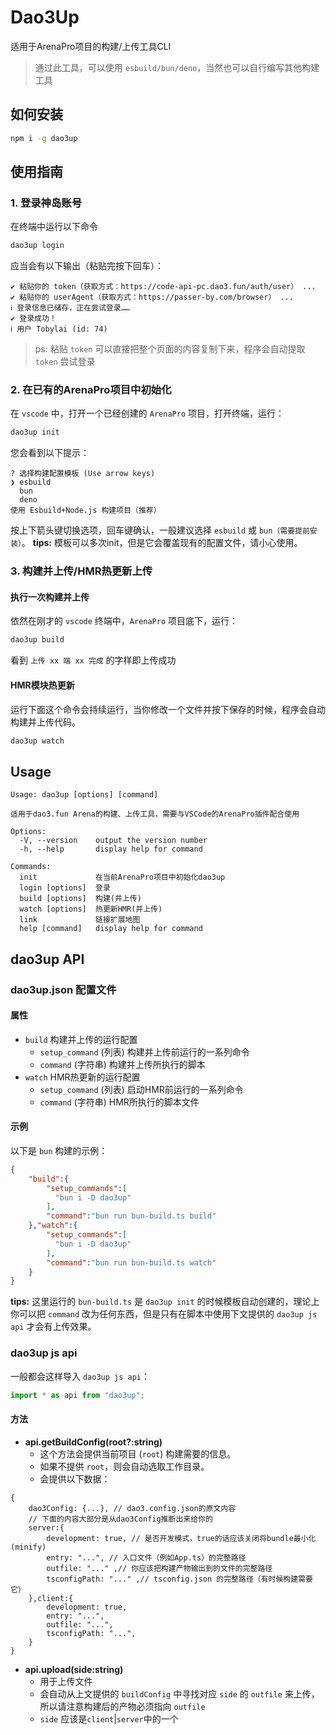 # Dao3Up
适用于ArenaPro项目的构建/上传工具CLI
> 通过此工具，可以使用 `esbuild/bun/deno`，当然也可以自行编写其他构建工具

## 如何安装
```bash
npm i -g dao3up
```

## 使用指南
### 1. 登录神岛账号
在终端中运行以下命令
```bash
dao3up login
```
应当会有以下输出（粘贴完按下回车）：
```
✔ 粘贴你的 token（获取方式：https://code-api-pc.dao3.fun/auth/user） ...
✔ 粘贴你的 userAgent（获取方式：https://passer-by.com/browser） ...
ℹ 登录信息已储存，正在尝试登录……
✔ 登录成功！
ℹ 用户 Tobylai (id: 74)
```
> ps: 粘贴 `token` 可以直接把整个页面的内容复制下来，程序会自动提取 `token` 尝试登录
### 2. 在已有的ArenaPro项目中初始化
在 `vscode` 中，打开一个已经创建的 `ArenaPro` 项目，打开终端，运行：
```bash
dao3up init
```
您会看到以下提示：
```
? 选择构建配置模板 (Use arrow keys)
❯ esbuild
  bun
  deno
使用 Esbuild+Node.js 构建项目（推荐）
```
按上下箭头键切换选项，回车键确认，一般建议选择 `esbuild` 或 `bun（需要提前安装）`。
**tips:** 模板可以多次init，但是它会覆盖现有的配置文件，请小心使用。
### 3. 构建并上传/HMR热更新上传
#### 执行一次构建并上传
依然在刚才的 `vscode` 终端中，`ArenaPro` 项目底下，运行：
```bash
dao3up build
```
看到 `上传 xx 端 xx 完成` 的字样即上传成功
#### HMR模块热更新
运行下面这个命令会持续运行，当你修改一个文件并按下保存的时候，程序会自动构建并上传代码。
```bash
dao3up watch
```
## Usage
```
Usage: dao3up [options] [command]

适用于dao3.fun Arena的构建、上传工具，需要与VSCode的ArenaPro插件配合使用

Options:
  -V, --version    output the version number
  -h, --help       display help for command

Commands:
  init             在当前ArenaPro项目中初始化dao3up
  login [options]  登录
  build [options]  构建(并上传)
  watch [options]  热更新HMR(并上传)
  link             链接扩展地图
  help [command]   display help for command
```

## dao3up API
### dao3up.json 配置文件
#### 属性
- `build` 构建并上传的运行配置
    - `setup_command` (列表)
        构建并上传前运行的一系列命令
    - `command` (字符串)
        构建并上传所执行的脚本
- `watch` HMR热更新的运行配置
    - `setup_command` (列表)
        启动HMR前运行的一系列命令
    - `command` (字符串)
        HMR所执行的脚本文件
#### 示例
以下是 `bun` 构建的示例：
```json
{
    "build":{
        "setup_commands":[
          "bun i -D dao3up"
        ],
        "command":"bun run bun-build.ts build"
    },"watch":{
        "setup_commands":[
          "bun i -D dao3up"
        ],
        "command":"bun run bun-build.ts watch"
    }
}
```
**tips:** 这里运行的 `bun-build.ts` 是 `dao3up init` 的时候模板自动创建的，理论上你可以把 `command` 改为任何东西，但是只有在脚本中使用下文提供的 `dao3up js api` 才会有上传效果。
### dao3up js api
一般都会这样导入 `dao3up js api`：
```javascript
import * as api from "dao3up";
```
#### 方法
- **api.getBuildConfig(root?:string)** 
    - 这个方法会提供当前项目 (`root`) 构建需要的信息。
    - 如果不提供 `root`，则会自动选取工作目录。
    - 会提供以下数据：
```jsonc
{
    dao3Config: {...}, // dao3.config.json的原文内容
    // 下面的内容大部分是从dao3Config推断出来给你的
    server:{
        development: true, // 是否开发模式，true的话应该关闭将bundle最小化(minify)
        entry: "...", // 入口文件（例如App.ts）的完整路径
        outfile: "..." ,// 你应该把构建产物输出到的文件的完整路径
        tsconfigPath: "..." ,// tsconfig.json 的完整路径（有时候构建需要它）
    },client:{
        development: true,
        entry: "...",
        outfile: "...",
        tsconfigPath: "...",
    }
}
```
- **api.upload(side:string)**
    - 用于上传文件
    - 会自动从上文提供的 `buildConfig` 中寻找对应 `side` 的 `outfile` 来上传，所以请注意构建后的产物必须指向 `outfile`
    - `side` 应该是`client`|`server`中的一个